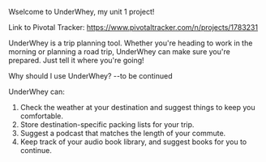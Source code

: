 Wselcome to UnderWhey, my unit 1 project!

Link to Pivotal Tracker: https://www.pivotaltracker.com/n/projects/1783231

UnderWhey is a trip planning tool. Whether you're heading to work in the morning or planning a road trip, UnderWhey can make sure you're prepared. Just tell it where you're going!

Why should I use UnderWhey?
--to be continued


UnderWhey can:
1. Check the weather at your destination and suggest things to keep you comfortable.
2. Store destination-specific packing lists for your trip.
3. Suggest a podcast that matches the length of your commute.
4. Keep track of your audio book library, and suggest books for you to continue.

